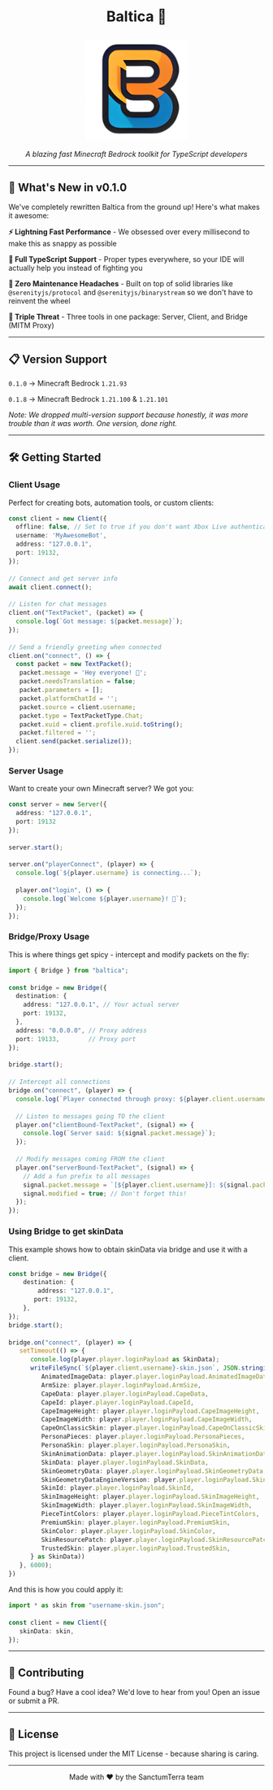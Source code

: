 # <p align="center"> Baltica 🌊 </p>

<p align="center">
  <img src="https://raw.githubusercontent.com/SanctumTerra/Baltica/master/.extra/logo.png" alt="Baltica Logo" width="200"/>
</p>

<p align="center">
  <em>A blazing fast Minecraft Bedrock toolkit for TypeScript developers</em>
</p>

---

## 🚀 What's New in v0.1.0

We've completely rewritten Baltica from the ground up! Here's what makes it awesome:

**⚡ Lightning Fast Performance** - We obsessed over every millisecond to make this as snappy as possible

**🎯 Full TypeScript Support** - Proper types everywhere, so your IDE will actually help you instead of fighting you

**🔧 Zero Maintenance Headaches** - Built on top of solid libraries like `@serenityjs/protocol` and `@serenityjs/binarystream` so we don't have to reinvent the wheel

**🎪 Triple Threat** - Three tools in one package: Server, Client, and Bridge (MITM Proxy)

---

## 📋 Version Support

`0.1.0` → Minecraft Bedrock `1.21.93`

`0.1.8` → Minecraft Bedrock `1.21.100` & `1.21.101`


*Note: We dropped multi-version support because honestly, it was more trouble than it was worth. One version, done right.*

---

## 🛠️ Getting Started

### Client Usage

Perfect for creating bots, automation tools, or custom clients:

```typescript
const client = new Client({
  offline: false, // Set to true if you don't want Xbox Live authentication
  username: 'MyAwesomeBot',
  address: "127.0.0.1",
  port: 19132,
});

// Connect and get server info
await client.connect();

// Listen for chat messages
client.on("TextPacket", (packet) => {
  console.log(`Got message: ${packet.message}`);
});

// Send a friendly greeting when connected
client.on("connect", () => {
  const packet = new TextPacket();
   packet.message = 'Hey everyone! 👋';
   packet.needsTranslation = false;
   packet.parameters = [];
   packet.platformChatId = '';
   packet.source = client.username;
   packet.type = TextPacketType.Chat;
   packet.xuid = client.profile.xuid.toString();
   packet.filtered = '';
  client.send(packet.serialize());
});
```

### Server Usage

Want to create your own Minecraft server? We got you:

```typescript
const server = new Server({
  address: "127.0.0.1",
  port: 19132
});

server.start();

server.on("playerConnect", (player) => {
  console.log(`${player.username} is connecting...`);

  player.on("login", () => {
    console.log(`Welcome ${player.username}! 🎉`);
  });
});
```

### Bridge/Proxy Usage

This is where things get spicy - intercept and modify packets on the fly:

```typescript
import { Bridge } from "baltica";

const bridge = new Bridge({
  destination: {
    address: "127.0.0.1", // Your actual server
    port: 19132,
  },
  address: "0.0.0.0", // Proxy address
  port: 19133,        // Proxy port
});

bridge.start();

// Intercept all connections
bridge.on("connect", (player) => {
  console.log(`Player connected through proxy: ${player.client.username}`);

  // Listen to messages going TO the client
  player.on("clientBound-TextPacket", (signal) => {
    console.log(`Server said: ${signal.packet.message}`);
  });

  // Modify messages coming FROM the client
  player.on("serverBound-TextPacket", (signal) => {
    // Add a fun prefix to all messages
    signal.packet.message = `[${player.client.username}]: ${signal.packet.message}`;
    signal.modified = true; // Don't forget this!
  });
});
```

### Using Bridge to get skinData

This example shows how to obtain skinData via bridge and use it with a client.

```typescript
const bridge = new Bridge({
	destination: {
		address: "127.0.0.1",
	   port: 19132,
	},
});
bridge.start();

bridge.on("connect", (player) => {
   setTimeout(() => {
      console.log(player.player.loginPayload as SkinData);
      writeFileSync(`${player.client.username}-skin.json`, JSON.stringify({
         AnimatedImageData: player.player.loginPayload.AnimatedImageData,
         ArmSize: player.player.loginPayload.ArmSize,
         CapeData: player.player.loginPayload.CapeData,
         CapeId: player.player.loginPayload.CapeId,
         CapeImageHeight: player.player.loginPayload.CapeImageHeight,
         CapeImageWidth: player.player.loginPayload.CapeImageWidth,
         CapeOnClassicSkin: player.player.loginPayload.CapeOnClassicSkin,
         PersonaPieces: player.player.loginPayload.PersonaPieces,
         PersonaSkin: player.player.loginPayload.PersonaSkin,
         SkinAnimationData: player.player.loginPayload.SkinAnimationData,
         SkinData: player.player.loginPayload.SkinData,
         SkinGeometryData: player.player.loginPayload.SkinGeometryData,
         SkinGeometryDataEngineVersion: player.player.loginPayload.SkinGeometryDataEngineVersion,
         SkinId: player.player.loginPayload.SkinId,
         SkinImageHeight: player.player.loginPayload.SkinImageHeight,
         SkinImageWidth: player.player.loginPayload.SkinImageWidth,
         PieceTintColors: player.player.loginPayload.PieceTintColors,
         PremiumSkin: player.player.loginPayload.PremiumSkin,
         SkinColor: player.player.loginPayload.SkinColor,
         SkinResourcePatch: player.player.loginPayload.SkinResourcePatch,
         TrustedSkin: player.player.loginPayload.TrustedSkin,
      } as SkinData))
   }, 6000);
})
```

And this is how you could apply it:

```ts
import * as skin from "username-skin.json";

const client = new Client({
   skinData: skin,
});
```

---

## 🤝 Contributing

Found a bug? Have a cool idea? We'd love to hear from you! Open an issue or submit a PR.

---

## 📄 License

This project is licensed under the MIT License - because sharing is caring.

---

<p align="center">
  Made with ❤️ by the SanctumTerra team
</p>

